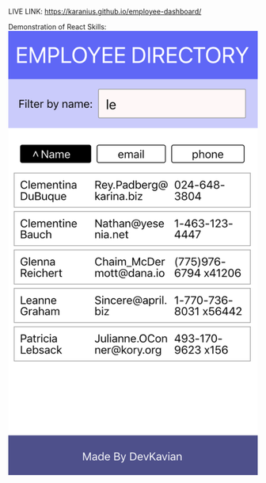 LIVE LINK: https://karanius.github.io/employee-dashboard/

Demonstration of React Skills:
![](screenshot.png)